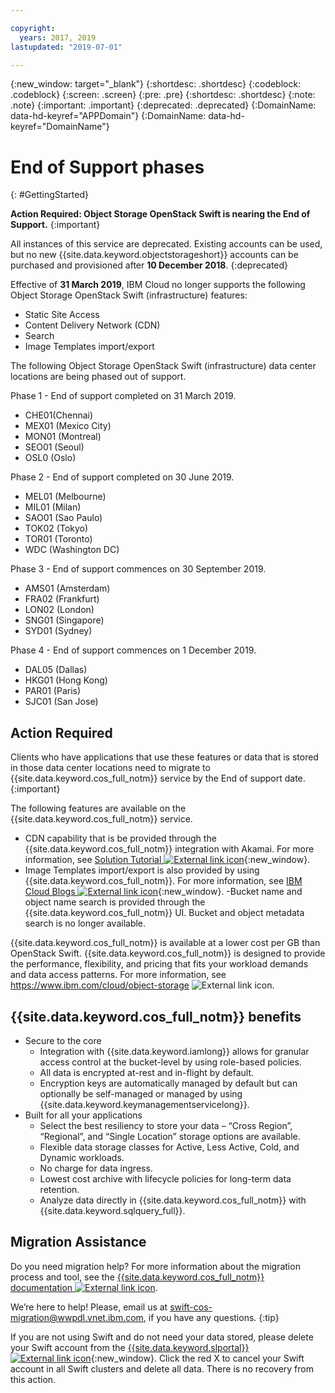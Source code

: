 ```yaml
---

copyright:
  years: 2017, 2019
lastupdated: "2019-07-01"

---
```

{:new_window: target="_blank"}
{:shortdesc: .shortdesc}
{:codeblock: .codeblock}
{:screen: .screen}
{:pre: .pre}
{:shortdesc: .shortdesc}
{:note: .note}
{:important: .important}
{:deprecated: .deprecated}
{:DomainName: data-hd-keyref="APPDomain"}
{:DomainName: data-hd-keyref="DomainName"}


# End of Support phases
{: #GettingStarted}

**Action Required: Object Storage OpenStack Swift is nearing the End of Support.**
{:important}

All instances of this service are deprecated. Existing accounts can be used, but no new {{site.data.keyword.objectstorageshort}} accounts can be purchased and provisioned after **10 December 2018**.
{:deprecated}

Effective of **31 March 2019**, IBM Cloud no longer supports the following Object Storage OpenStack Swift (infrastructure) features:
- Static Site Access
- Content Delivery Network (CDN)
- Search
- Image Templates import/export  


The following Object Storage OpenStack Swift (infrastructure) data center locations are being phased out of support.

Phase 1 - End of support completed on 31 March 2019.
- CHE01(Chennai)
- MEX01 (Mexico City)
- MON01 (Montreal)
- SEO01 (Seoul)
- OSL0 (Oslo)

Phase 2 - End of support completed on 30 June 2019.
- MEL01 (Melbourne)
- MIL01 (Milan)
- SAO01 (Sao Paulo)
- TOK02 (Tokyo)
- TOR01 (Toronto)
- WDC (Washington DC)

Phase 3 - End of support commences on 30 September 2019.
- AMS01 (Amsterdam)
- FRA02 (Frankfurt)
- LON02 (London)
- SNG01 (Singapore)
- SYD01 (Sydney)

Phase 4 - End of support commences on 1 December 2019.
- DAL05 (Dallas)
- HKG01 (Hong Kong)
- PAR01 (Paris)
- SJC01 (San Jose)

##  Action Required

Clients who have applications that use these features or data that is stored in those data center locations need to migrate to {{site.data.keyword.cos_full_notm}} service by the End of support date.
{:important}

  The following features are available on the {{site.data.keyword.cos_full_notm}} service.
  - CDN capability that is be provided through the {{site.data.keyword.cos_full_notm}} integration with Akamai. For more information, see [Solution Tutorial ![External link icon](../../icons/launch-glyph.svg "External link icon")](https://cloud.ibm.com/docs/tutorials/static-files-cdn.html#accelerate-delivery-of-static-files-using-a-cdn){:new_window}.
  - Image Templates import/export is also provided by using {{site.data.keyword.cos_full_notm}}. For more information, see [IBM Cloud Blogs ![External link icon](../../icons/launch-glyph.svg "External link icon")](https://www.ibm.com/blogs/bluemix/2018/11/speed-up-image-imports-to-ibm-cloud-infrastructure/){:new_window}.
  -Bucket name and object name search is provided through the {{site.data.keyword.cos_full_notm}} UI. Bucket and object metadata search is no longer available.

  {{site.data.keyword.cos_full_notm}} is available at a lower cost per GB than OpenStack Swift. {{site.data.keyword.cos_full_notm}} is designed to provide the performance, flexibility, and pricing that fits your workload demands and data access patterns. For more information, see https://www.ibm.com/cloud/object-storage ![External link icon](../../icons/launch-glyph.svg "External link icon").

  ## {{site.data.keyword.cos_full_notm}} benefits
  * Secure to the core
     - Integration with {{site.data.keyword.iamlong}} allows for granular access control at the bucket-level by using role-based policies.
     - All data is encrypted at-rest and in-flight by default.
     - Encryption keys are automatically managed by default but can optionally be self-managed or managed by using {{site.data.keyword.keymanagementservicelong}}.
  * Built for all your applications
    - Select the best resiliency to store your data – “Cross Region”, “Regional”, and “Single Location” storage options are available.
    - Flexible data storage classes for Active, Less Active, Cold, and Dynamic workloads.
    - No charge for data ingress.
    - Lowest cost archive with lifecycle policies for long-term data retention.
    - Analyze data directly in {{site.data.keyword.cos_full_notm}} with {{site.data.keyword.sqlquery_full}}.

##  Migration Assistance

Do you need migration help? For more information about the migration process and tool, see the [{{site.data.keyword.cos_full_notm}} documentation ![External link icon](../../icons/launch-glyph.svg "External link icon")](https://cloud.ibm.com/docs/services/cloud-object-storage/tutorials/migrate.html#migrating-data-from-openstack-swift).

We’re here to help! Please, email us at swift-cos-migration@wwpdl.vnet.ibm.com, if you have any questions.
{:tip}

If you are not using Swift and do not need your data stored, please delete your Swift account from the [{{site.data.keyword.slportal}} ![External link icon](../../icons/launch-glyph.svg "External link icon")](https://control.softlayer.com/storage/objectstorage){:new_window}. Click the red X to cancel your Swift account in all Swift clusters and delete all data. There is no recovery from this action.
